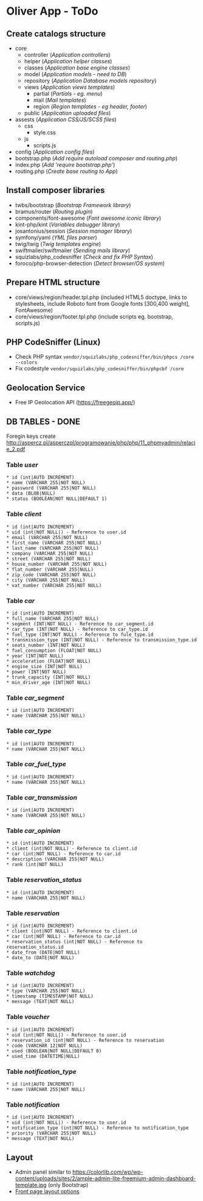 # Oliver App - ToDo

## Create catalogs structure
* core
    * controller (_Application controllers_)
    * helper (_Application helper classes_)
    * classes (_Application base engine classes_)
    * model (_Application models - need to DB_)
    * repository (_Application Database models repository_)
    * views (_Application views templates_)
        * partial (_Partials - eg. menu_)
        * mail (_Mail templates_)
        * region (_Region templates - eg header, footer_)
    * public (_Application uploaded files_)
* assests (_Application CSS/JS/SCSS files_)
    * css
        * style.css 
    * js
        * scripts.js 
* config (_Application config files_)
* bootstrap.php (_Add require autoload composer and routing.php_)
* index.php (_Add 'require bootstrap.php'_)
* routing.php (_Create base routing to App_)

## Install composer libraries
- twbs/bootstrap (_Bootstrap Framework library_)
- bramus/router (_Routing plugin_)
- components/font-awesome (_Font awesome iconic library_)
- kint-php/kint (_Variables debugger library_)
- josantonius/session (_Session manager library_)
- symfony/yaml (_YML files parser_)
- twig/twig (_Twig templates engine_)
- swiftmailer/swiftmailer (_Sending mails library_)
- squizlabs/php_codesniffer (_Check and fix PHP Syntax_)
- foroco/php-browser-detection (_Detect browser/OS system_)

## Prepare HTML structure
* core/views/region/header.tpl.php (included HTML5 doctype, links to stylesheets, include Roboto font from Google fonts [300,400 weight], FontAwesome)
* core/views/region/footer.tpl.php (include scripts eg. bootstrap, scripts.js)

## PHP CodeSniffer (Linux)
* Check PHP syntax
```vendor/squizlabs/php_codesniffer/bin/phpcs /core --colors```
* Fix codestyle
```vendor/squizlabs/php_codesniffer/bin/phpcbf /core```

## Geolocation Service
* Free IP Geolocation API (https://freegeoip.app/)

## DB TABLES - DONE
Foregin keys create 
http://aspercz.pl/asperczpl/programowanie/php/php/11_phpmyadmin/relacje_2.pdf

### Table _user_
```
* id (int|AUTO INCREMENT)
* name (VARCHAR 255|NOT NULL)
* password (VARCHAR 255|NOT NULL)
* data (BLOB|NULL)
* status (BOOLEAN|NOT NULL|DEFAULT 1)
```
### Table _client_
```
* id (int|AUTO INCREMENT)
* uid (int|NOT NULL|) - Reference to user.id
* email (VARCHAR 255|NOT NULL)
* first_name (VARCHAR 255|NOT NULL)
* last_name (VARCHAR 255|NOT NULL)
* company (VARCHAR 255|NOT NULL)
* street (VARCHAR 255|NOT NULL)
* house_number (VARCHAR 255|NOT NULL)
* flat_number (VARCHAR 255|NULL)
* zip_code (VARCHAR 255|NOT NULL)
* city (VARCHAR 255|NOT NULL)
* vat_number (VARCHAR 255|NOT NULL)
```

### Table _car_
```
* id (int|AUTO INCREMENT)
* full_name (VARCHAR 255|NOT NULL)
* segment (INT|NOT NULL) - Reference to car_segment.id
* car_type (INT|NOT NULL) - Reference to car_type.id
* fuel_type (INT|NOT NULL) - Reference to fule_type.id
* transmission_type (INT|NOT NULL) - Reference to transmission_type.id
* seats_number (INT|NOT NULL)
* fuel_consumption (FLOAT|NOT NULL)
* year (INT|NOT NULL)
* acceleration (FLOAT|NOT NULL)
* engine_size (INT|NOT NULL)
* power (INT|NOT NULL)
* trunk_capacity (INT|NOT NULL)
* min_driver_age (INT|NOT NULL)
```

### Table _car_segment_
```
* id (int|AUTO INCREMENT)
* name (VARCHAR 255|NOT NULL)
```

### Table _car_type_
```
* id (int|AUTO INCREMENT)
* name (VARCHAR 255|NOT NULL)
```

### Table _car_fuel_type_
```
* id (int|AUTO INCREMENT)
* name (VARCHAR 255|NOT NULL)
```

### Table _car_transmission_
```
* id (int|AUTO INCREMENT)
* name (VARCHAR 255|NOT NULL)
```

### Table _car_opinion_
```
* id (int|AUTO INCREMENT)
* client (int|NOT NULL) - Reference to client.id
* car (int|NOT NULL) - Reference to car.id
* description (VARCHAR 255|NOT NULL)
* rank (int|NOT NULL)
```

### Table _reservation_status_
```
* id (int|AUTO INCREMENT)
* name (VARCHAR 255|NOT NULL)
```

### Table _reservation_
```
* id (int|AUTO INCREMENT)
* client (int|NOT NULL) - Reference to client.id
* car (int|NOT NULL) - Reference to car.id
* reservation_status (int|NOT NULL) - Reference to reservation_status.id
* date_from (DATE|NOT NULL)
* date_to (DATE|NOT NULL)
```

### Table _watchdog_
```
* id (int|AUTO INCREMENT)
* type (VARCHAR 255|NOT NULL)
* timestamp (TIMESTAMP|NOT NULL)
* message (TEXT|NOT NULL)
```

### Table _voucher_
```
* id (int|AUTO INCREMENT)
* uid (int|NOT NULL|) - Reference to user.id
* reservation_id (int|NOT NULL) - Reference to reservation
* code (VARCHAR 12|NOT NULL)
* used (BOOLEAN|NOT NULL|DEFAULT 0)
* used_time (DATETIME|NULL)
```

### Table _notification_type_
```
* id (int|AUTO INCREMENT)
* name (VARCHAR 255|NOT NULL)
```

### Table _notification_
```
* id (int|AUTO INCREMENT)
* uid (int|NOT NULL|) - Reference to user.id
* notification_type (int|NOT NULL) - Reference to notification_type
* priority (VARCHAR 255|NOT NULL)
* message (TEXT|NOT NULL)
```

## Layout
* Admin panel similar to https://colorlib.com/wp/wp-content/uploads/sites/2/ample-admin-lite-freemium-admin-dashboard-template.jpg (only Bootstrap)
* [Front page layout options](https://preview.themeforest.net/item/motors-automotive-cars-vehicle-boat-dealership-classifieds-wordpress-theme/full_screen_preview/13987211?clickid=UJYUCtWBZxyLTxPwUx0Mo3EoUkB0eg14t24YUA0&iradid=275988&iradtype=ONLINE_TRACKING_LINK&irgwc=1&irmptype=mediapartner&irpid=102006&mp_value1=&utm_campaign=af_impact_radius_102006&utm_medium=affiliate&utm_source=impact_radius) 
